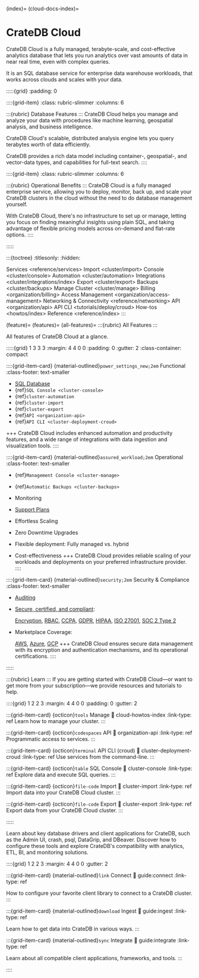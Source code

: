 (index)=
(cloud-docs-index)=

# CrateDB Cloud

CrateDB Cloud is a fully managed, terabyte-scale, and cost-effective
analytics database that lets you run analytics over vast amounts of
data in near real time, even with complex queries.

It is an SQL database service for enterprise data warehouse workloads,
that works across clouds and scales with your data.


:::::{grid}
:padding: 0

::::{grid-item}
:class: rubric-slimmer
:columns: 6

:::{rubric} Database Features
:::
CrateDB Cloud helps you manage and analyze your data with procedures
like machine learning, geospatial analysis, and business intelligence.

CrateDB Cloud's scalable, distributed analysis engine lets you query
terabytes worth of data efficiently.

CrateDB provides a rich data model including container-, geospatial-, and
vector-data types, and capabilities for full-text search.
::::

::::{grid-item}
:class: rubric-slimmer
:columns: 6

:::{rubric} Operational Benefits
:::
CrateDB Cloud is a fully managed enterprise service, allowing you to deploy,
monitor, back up, and scale your CrateDB clusters in the cloud without the
need to do database management yourself.

With CrateDB Cloud, there's no infrastructure to set up or manage, letting you
focus on finding meaningful insights using plain SQL, and taking advantage of
flexible pricing models across on-demand and flat-rate options.
::::

:::::


:::{toctree}
:titlesonly:
:hidden:

Services <reference/services>
Import <cluster/import>
Console <cluster/console>
Automation <cluster/automation>
Integrations <cluster/integrations/index>
Export <cluster/export>
Backups <cluster/backups>
Manage Cluster <cluster/manage>
Billing <organization/billing>
Access Management <organization/access-management>
Networking & Connectivity <reference/networking>
API <organization/api>
API CLI <tutorials/deploy/croud>
How-tos <howtos/index>
Reference <reference/index>
:::


(feature)=
(features)=
(all-features)=
:::{rubric} All Features
:::

All features of CrateDB Cloud at a glance.

:::::{grid} 1 3 3 3
:margin: 4 4 0 0
:padding: 0
:gutter: 2
:class-container: compact

::::{grid-item-card} {material-outlined}`power_settings_new;2em` Functional
:class-footer: text-smaller

- [SQL Database][Database Features]
- {ref}`SQL Console <cluster-console>`
- {ref}`cluster-automation`
- {ref}`cluster-import`
- {ref}`cluster-export`
- {ref}`API <organization-api>`
- {ref}`API CLI <cluster-deployment-croud>`

+++
CrateDB Cloud includes enhanced automation and productivity features,
and a wide range of integrations with data ingestion and
visualization tools.
::::

::::{grid-item-card} {material-outlined}`assured_workload;2em` Operational
:class-footer: text-smaller

- {ref}`Management Console <cluster-manage>`
- {ref}`Automatic Backups <cluster-backups>`

- Monitoring
- [Support Plans]


- Effortless Scaling
- Zero Downtime Upgrades
- Flexible deployment: Fully managed vs. hybrid
- Cost-effectiveness
+++
CrateDB Cloud provides reliable scaling of your workloads
and deployments on your preferred infrastructure provider.
::::

::::{grid-item-card} {material-outlined}`security;2em` Security & Compliance
:class-footer: text-smaller

- [Auditing]
- [Secure, certified, and compliant]:

  [Encryption], [RBAC],
  [CCPA], [GDPR], [HIPAA], [ISO 27001], [SOC 2 Type 2]
- Marketplace Coverage:

  [AWS][AWS Marketplace], [Azure][Azure Marketplace], [GCP][GCP Marketplace]
+++
CrateDB Cloud ensures secure data management with its encryption and
authentication mechanisms, and its operational certifications.
::::

:::::



:::{rubric} Learn
:::
If you are getting started with CrateDB Cloud—or want to get more from your
subscription—we provide resources and tutorials to help.


::::{grid} 1 2 2 3
:margin: 4 4 0 0
:padding: 0
:gutter: 2

:::{grid-item-card} {octicon}`tools` Manage
:link: cloud-howtos-index
:link-type: ref
Learn how to manage your cluster.
:::

:::{grid-item-card} {octicon}`codespaces` API
:link: organization-api
:link-type: ref
Programmatic access to services.
:::

:::{grid-item-card} {octicon}`terminal` API CLI (croud)
:link: cluster-deployment-croud
:link-type: ref
Use services from the command-line.
:::

:::{grid-item-card} {octicon}`table` SQL Console
:link: cluster-console
:link-type: ref
Explore data and execute SQL queries.
:::

:::{grid-item-card} {octicon}`file-code` Import
:link: cluster-import
:link-type: ref
Import data into your CrateDB Cloud cluster.
:::

:::{grid-item-card} {octicon}`file-code` Export
:link: cluster-export
:link-type: ref
Export data from your CrateDB Cloud cluster.
:::

:::::


Learn about key database drivers and client applications for CrateDB,
such as the Admin UI, crash, psql, DataGrip, and DBeaver.
Discover how to configure these tools and explore CrateDB's compatibility
with analytics, ETL, BI, and monitoring solutions.


::::{grid} 1 2 2 3
:margin: 4 4 0 0
:gutter: 2


:::{grid-item-card} {material-outlined}`link` Connect
:link: guide:connect
:link-type: ref

How to configure your favorite client library to connect to a CrateDB cluster.
:::

:::{grid-item-card} {material-outlined}`download` Ingest
:link: guide:ingest
:link-type: ref

Learn how to get data into CrateDB in various ways.
:::

:::{grid-item-card} {material-outlined}`sync` Integrate
:link: guide:integrate
:link-type: ref

Learn about all compatible client applications, frameworks, and tools.
:::

::::


[Auditing]: https://cratedb.com/product/features/auditing
[AWS Marketplace]: https://aws.amazon.com/marketplace/pp/prodview-l7rqf2xpeaubk
[Azure Marketplace]: https://azuremarketplace.microsoft.com/en-us/marketplace/apps/crate.cratedbcloud?tab=overview
[CCPA]: https://leginfo.legislature.ca.gov/faces/codes_displaySection.xhtml?lawCode=CIV&sectionNum=1798.140.
[Database Features]: https://cratedb.com/docs/guide/feature/
[Encryption]: https://cratedb.com/product/features/data-encryption
[GCP Marketplace]: https://console.cloud.google.com/marketplace/product/cratedb-public/cratedb-gcp
[GDPR]: https://gdpr-info.eu/
[HIPAA]: https://en.wikipedia.org/wiki/Health_Insurance_Portability_and_Accountability_Act
[ISO 27001]: https://cratedb.com/blog/cratedb-elevates-its-security-standards-and-achieves-iso-27001-certification
[RBAC]: https://cratedb.com/product/features/authorization
[secure, certified, and compliant]: https://cratedb.com/contact/security
[SOC 2 Type 2]: https://cratedb.com/blog/soc-2-type-2-compliance
[Support Plans]: https://cratedb.com/support/support-plans


<!--
Custom styles.
TODO: Possibly upstream to crate-docs-theme.
-->
<style>
.compact ul {
  margin-top: 0;
  margin-bottom: 0;
}
</style>
